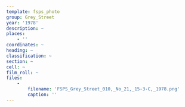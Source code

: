 ```yaml
---
template: fsps_photo
group: Grey_Street
year: '1978'
description: ~
places:
    - ''
coordinates: ~
heading: ~
classification: ~
section: ~
cell: ~
film_roll: ~
files:
    -
        filename: 'FSPS_Grey_Street_010,_No_21,_15-3-C,_1978.png'
        caption: ''
---
```

